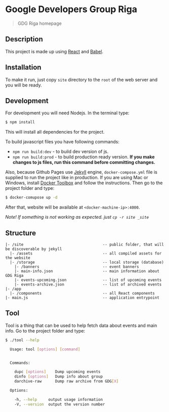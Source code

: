 # Google Developers Group Riga
> GDG Riga homepage

## Description

This project is made up using [React](https://github.com/facebook/react) and [Babel](https://github.com/babel/babel).

## Installation

To make it run, just copy `site` directory to the `root` of the web server and you will be ready.

## Development

For development you will need Nodejs. In the terminal type:

```sh
$ npm install
```

This will install all dependencies for the project.

To build javascript files you have following commands:
 - `npm run build:dev` - to build dev version of js.
 - `npm run build:prod` - to build production ready version. **If you make changes to js files, run this command before committing changes.**

Also, because Github Pages use [Jekyll](https://github.com/jekyll/jekyll) engine, `docker-compose.yml` file is supplied to run the project like in production. If you are using Mac or Windows, install [Docker Toolbox](https://www.docker.com/products/docker-toolbox) and follow the instructions. Then go to the project folder and type:
```sh
$ docker-comupose up -d
```

After that, website will be available at `<docker-machine-ip>:4000`.

*Note! If something is not working as expected. just `cp -r site _site`*

## Structure
```
|- /site                                   -- public folder, that will be discoverable by jekyll
  |- /assets                               -- all compiled assets for the website
  |- /storage                              -- local storage (database)
    |- /banners                            -- event banners
    |- main-info.json                      -- main information about GDG Riga
    |- events-upcoming.json                -- list of upcoming events
    |- events-archive.json                 -- list of archived events
|- /app
  |- /components                           -- all React components
|- main.js                                 -- application entrypoint
```

## Tool

Tool is a thing that can be used to help fetch data about events and main info. Go to the project folder and type:
```sh
$ ./tool --help

  Usage: tool [options] [command]


  Commands:

    dupc [options]    Dump upcoming events
    dinfo [options]   Dump info about group
    darchive-raw      Dump raw archive from GDG[X]

  Options:

    -h, --help     output usage information
    -V, --version  output the version number
```
